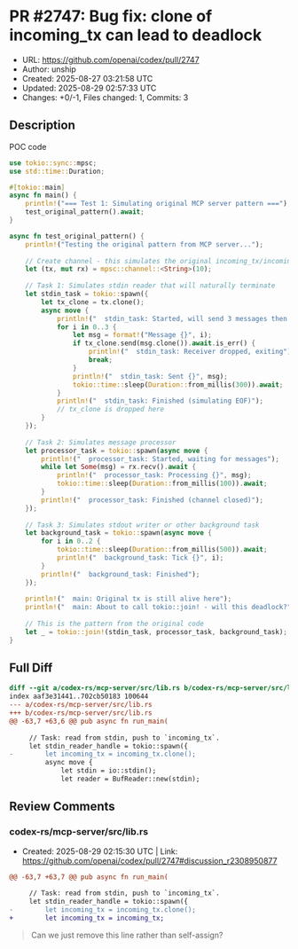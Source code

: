 # PR #2747: Bug fix: clone of  incoming_tx  can lead to deadlock

- URL: https://github.com/openai/codex/pull/2747
- Author: unship
- Created: 2025-08-27 03:21:58 UTC
- Updated: 2025-08-29 02:57:33 UTC
- Changes: +0/-1, Files changed: 1, Commits: 3

## Description

POC code

```rust
use tokio::sync::mpsc;
use std::time::Duration;

#[tokio::main]
async fn main() {
    println!("=== Test 1: Simulating original MCP server pattern ===");
    test_original_pattern().await;
}

async fn test_original_pattern() {
    println!("Testing the original pattern from MCP server...");
    
    // Create channel - this simulates the original incoming_tx/incoming_rx
    let (tx, mut rx) = mpsc::channel::<String>(10);
    
    // Task 1: Simulates stdin reader that will naturally terminate
    let stdin_task = tokio::spawn({
        let tx_clone = tx.clone();
        async move {
            println!("  stdin_task: Started, will send 3 messages then exit");
            for i in 0..3 {
                let msg = format!("Message {}", i);
                if tx_clone.send(msg.clone()).await.is_err() {
                    println!("  stdin_task: Receiver dropped, exiting");
                    break;
                }
                println!("  stdin_task: Sent {}", msg);
                tokio::time::sleep(Duration::from_millis(300)).await;
            }
            println!("  stdin_task: Finished (simulating EOF)");
            // tx_clone is dropped here
        }
    });
    
    // Task 2: Simulates message processor
    let processor_task = tokio::spawn(async move {
        println!("  processor_task: Started, waiting for messages");
        while let Some(msg) = rx.recv().await {
            println!("  processor_task: Processing {}", msg);
            tokio::time::sleep(Duration::from_millis(100)).await;
        }
        println!("  processor_task: Finished (channel closed)");
    });
    
    // Task 3: Simulates stdout writer or other background task
    let background_task = tokio::spawn(async move {
        for i in 0..2 {
            tokio::time::sleep(Duration::from_millis(500)).await;
            println!("  background_task: Tick {}", i);
        }
        println!("  background_task: Finished");
    });
    
    println!("  main: Original tx is still alive here");
    println!("  main: About to call tokio::join! - will this deadlock?");
    
    // This is the pattern from the original code
    let _ = tokio::join!(stdin_task, processor_task, background_task);
}

```

## Full Diff

```diff
diff --git a/codex-rs/mcp-server/src/lib.rs b/codex-rs/mcp-server/src/lib.rs
index aaf3e31441..702cb50183 100644
--- a/codex-rs/mcp-server/src/lib.rs
+++ b/codex-rs/mcp-server/src/lib.rs
@@ -63,7 +63,6 @@ pub async fn run_main(
 
     // Task: read from stdin, push to `incoming_tx`.
     let stdin_reader_handle = tokio::spawn({
-        let incoming_tx = incoming_tx.clone();
         async move {
             let stdin = io::stdin();
             let reader = BufReader::new(stdin);
```

## Review Comments

### codex-rs/mcp-server/src/lib.rs

- Created: 2025-08-29 02:15:30 UTC | Link: https://github.com/openai/codex/pull/2747#discussion_r2308950877

```diff
@@ -63,7 +63,7 @@ pub async fn run_main(
 
     // Task: read from stdin, push to `incoming_tx`.
     let stdin_reader_handle = tokio::spawn({
-        let incoming_tx = incoming_tx.clone();
+        let incoming_tx = incoming_tx;
```

> Can we just remove this line rather than self-assign?
